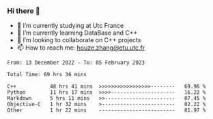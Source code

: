 ### Hi there 👋
- 🔭 I’m currently studying at Utc France
- 🌱 I’m currently learning DataBase and C++
- 👯 I’m looking to collaborate on C++ projects
- 📫 How to reach me: houze.zhang@etu.utc.fr

<!--START_SECTION:waka-->

```text
From: 13 December 2022 - To: 05 February 2023

Total Time: 69 hrs 36 mins

C++           48 hrs 41 mins  >>>>>>>>>>>>>>>>>--------   69.96 %
Python        11 hrs 17 mins  >>>>---------------------   16.22 %
Markdown      5 hrs 11 mins   >>-----------------------   07.45 %
Objective-C   1 hr 32 mins    >------------------------   02.22 %
Other         1 hr 22 mins    -------------------------   01.97 %
```

<!--END_SECTION:waka-->
